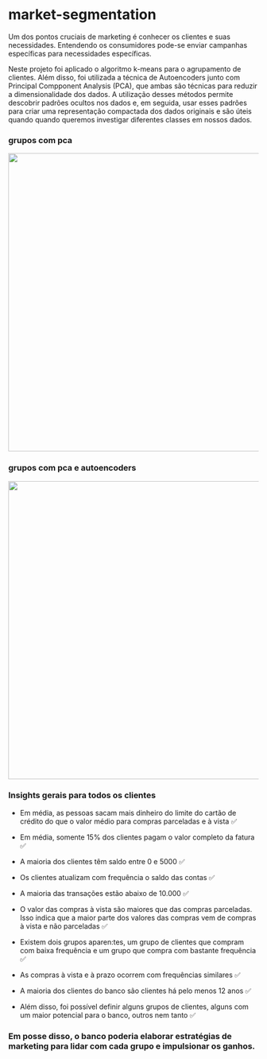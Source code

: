 # market-segmentation
Um dos pontos cruciais de marketing é conhecer os clientes e suas necessidades. Entendendo os consumidores pode-se enviar campanhas específicas para necessidades específicas.

Neste projeto foi aplicado o algoritmo k-means para o agrupamento de clientes. Além disso, foi utilizada a técnica de Autoencoders junto com Principal Compponent Analysis (PCA), que ambas são técnicas para reduzir a dimensionalidade dos dados. A utilização desses métodos permite descobrir padrões ocultos nos dados e, em seguida, usar esses padrões para criar uma representação compactada dos dados originais e são úteis quando quando queremos investigar diferentes classes em nossos dados.

  

  <h3>grupos com pca</h3>
  <p align="center">
      <img  style="height:600px;width:600px;align:center;" src="https://res.cloudinary.com/dxwvax3zv/image/upload/v1683929926/pca_wcq2ks.png"/>
  </p>


   <h3>grupos com pca e autoencoders</h3>
  <p align="center">
      <img  style="height:600px;width:600px;align:center;" src="https://res.cloudinary.com/dxwvax3zv/image/upload/v1683929947/pca-ao_couzzg.png"/>
  </p>


### Insights gerais para todos os clientes

- Em média, as pessoas sacam mais dinheiro do limite do cartão de crédito do que o valor médio para compras parceladas e à vista ✅

- Em média, somente 15% dos clientes pagam o valor completo da fatura ✅

- A maioria dos clientes têm saldo entre 0 e 5000 ✅

- Os clientes atualizam com frequência o saldo das contas ✅

- A maioria das transações estão abaixo de 10.000 ✅

- O valor das compras à vista são maiores que das compras parceladas. Isso indica que a maior parte dos valores das compras vem de compras à vista e não parceladas ✅

- Existem dois grupos aparen:tes, um grupo de clientes que compram com baixa frequência e um grupo que compra com bastante frequência ✅

- As compras à vista e à prazo ocorrem com frequências similares ✅

- A maioria dos clientes do banco são clientes há pelo menos 12 anos ✅

- Além disso, foi possível definir alguns grupos de clientes, alguns com um maior potencial para o banco, outros nem tanto ✅

### **Em posse disso, o banco poderia elaborar estratégias de marketing para lidar com cada grupo e impulsionar os ganhos.**


